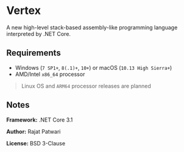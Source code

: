 # Vertex
A new high-level stack-based assembly-like programming language interpreted by .NET Core.

## Requirements
* Windows (`7 SP1+`, `8(.1)+`, `10+`) or macOS (`10.13 High Sierra+`)
* AMD/Intel `x86_64` processor
> Linux OS and `ARM64` processor releases are planned

## Notes
**Framework:** .NET Core 3.1

**Author:** Rajat Patwari

**License:** BSD 3-Clause